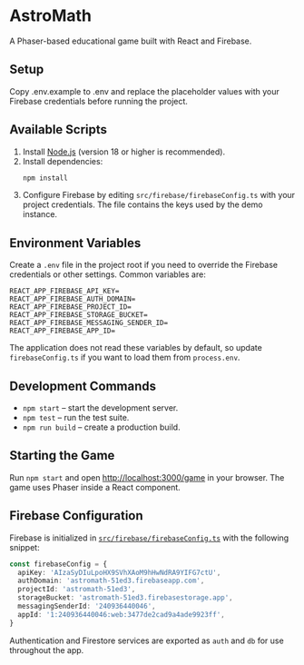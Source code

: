 # AstroMath

A Phaser-based educational game built with React and Firebase.

## Setup

Copy .env.example to .env and replace the placeholder values with your Firebase credentials before running the project.

## Available Scripts

1. Install [Node.js](https://nodejs.org/) (version 18 or higher is recommended).
2. Install dependencies:
   ```bash
   npm install
   ```
3. Configure Firebase by editing `src/firebase/firebaseConfig.ts` with your project credentials. The file contains the keys used by the demo instance.

## Environment Variables

Create a `.env` file in the project root if you need to override the Firebase credentials or other settings. Common variables are:

```
REACT_APP_FIREBASE_API_KEY=
REACT_APP_FIREBASE_AUTH_DOMAIN=
REACT_APP_FIREBASE_PROJECT_ID=
REACT_APP_FIREBASE_STORAGE_BUCKET=
REACT_APP_FIREBASE_MESSAGING_SENDER_ID=
REACT_APP_FIREBASE_APP_ID=
```

The application does not read these variables by default, so update `firebaseConfig.ts` if you want to load them from `process.env`.

## Development Commands

- `npm start` – start the development server.
- `npm test` – run the test suite.
- `npm run build` – create a production build.

## Starting the Game

Run `npm start` and open [http://localhost:3000/game](http://localhost:3000/game) in your browser. The game uses Phaser inside a React component.

## Firebase Configuration

Firebase is initialized in [`src/firebase/firebaseConfig.ts`](src/firebase/firebaseConfig.ts) with the following snippet:

```ts
const firebaseConfig = {
  apiKey: 'AIzaSyDIuLpoHX9SVhXAoM9hHwNdRA9YIFG7ctU',
  authDomain: 'astromath-51ed3.firebaseapp.com',
  projectId: 'astromath-51ed3',
  storageBucket: 'astromath-51ed3.firebasestorage.app',
  messagingSenderId: '240936440046',
  appId: '1:240936440046:web:3477de2cad9a4ade9923ff',
}
```

Authentication and Firestore services are exported as `auth` and `db` for use throughout the app.
